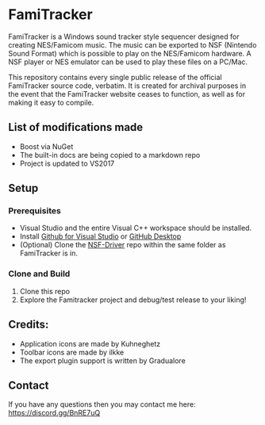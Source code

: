 # FamiTracker

FamiTracker is a Windows sound tracker style sequencer designed for creating NES/Famicom music. The music can be exported to NSF (Nintendo Sound Format) which is possible to play on the NES/Famicom hardware. A NSF player or NES emulator can be used to play these files on a PC/Mac.

This repository contains every single public release of the official FamiTracker source code, verbatim. It is created for archival purposes in the event that the FamiTracker website ceases to function, as well as for making it easy to compile.

## List of modifications made

* Boost via NuGet
* The built-in docs are being copied to a markdown repo
* Project is updated to VS2017

## Setup

### Prerequisites

* Visual Studio and the entire Visual C++ workspace should be installed.
* Install [Github for Visual Studio](https://visualstudio.github.com/) or [GitHub Desktop](https://desktop.github.com)
* (Optional) Clone the [NSF-Driver](https://github.com/Camano/NSF-Driver) repo within the same folder as FamiTracker is in.

### Clone and Build

1. Clone this repo
2. Explore the Famitracker project and debug/test release to your liking!

## Credits:

* Application icons are made by Kuhneghetz
* Toolbar icons are made by ilkke
* The export plugin support is written by Gradualore

## Contact

If you have any questions then you may contact me here: https://discord.gg/BnRE7uQ
